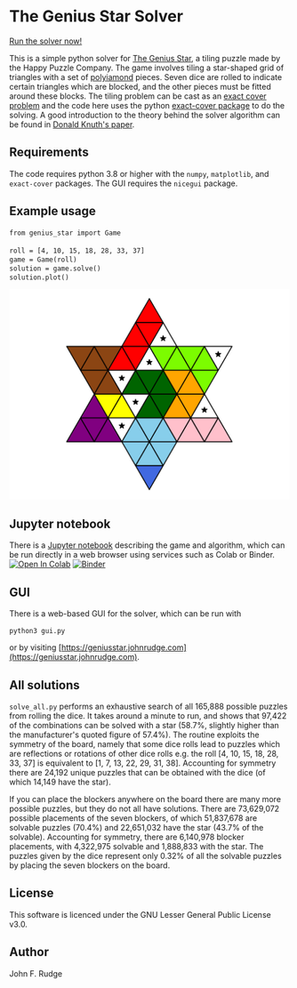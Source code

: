 # The Genius Star Solver

[Run the solver now!](https://geniusstar.johnrudge.com)

This is a simple python solver for [The Genius Star](https://www.happypuzzle.co.uk/word-maths-and-shape-games/the-genius-star), a tiling puzzle made by the Happy Puzzle Company. The game involves tiling a star-shaped grid of triangles with a set of [polyiamond](https://en.wikipedia.org/wiki/Polyiamond) pieces. Seven dice are rolled to indicate certain triangles which are blocked, and the other pieces must be fitted around these blocks. The tiling problem can be cast as an [exact cover problem](https://en.wikipedia.org/wiki/Exact_cover) and the code here uses the python [exact-cover package](https://github.com/jwg4/exact_cover) to do the solving. A good introduction to the theory behind the solver algorithm can be found in [Donald Knuth's paper](https://arxiv.org/abs/cs/0011047v1).

## Requirements

The code requires python 3.8 or higher with the `numpy`, `matplotlib`, and `exact-cover` packages. The GUI requires the `nicegui` package.

## Example usage

```
from genius_star import Game

roll = [4, 10, 15, 18, 28, 33, 37]
game = Game(roll)
solution = game.solve()
solution.plot()
```

![Screenshot](example_solution.svg)

## Jupyter notebook

There is a [Jupyter notebook](description.ipynb) describing the game and algorithm, which can be run directly in a web browser using services such as Colab or Binder. [![Open In Colab](https://colab.research.google.com/assets/colab-badge.svg)](https://colab.research.google.com/drive/1SNbcegEdsjfifolCRRMD0PY8gWDynWIb?usp=sharing)
      [![Binder](https://mybinder.org/badge_logo.svg)](https://mybinder.org/v2/gh/johnrudge/genius_star/HEAD?labpath=description.ipynb)

## GUI

There is a web-based GUI for the solver, which can be run with
```
python3 gui.py
```
or by visiting [https://geniusstar.johnrudge.com](https://geniusstar.johnrudge.com).

## All solutions

`solve_all.py` performs an exhaustive search of all 165,888 possible puzzles from rolling the dice. It takes around a minute to run, and shows that 97,422 of the combinations can be solved with a star (58.7%, slightly higher than the manufacturer's quoted figure of 57.4%). The routine exploits the symmetry of the board, namely that some dice rolls lead to puzzles which are reflections or rotations of other dice rolls e.g. the roll [4, 10, 15, 18, 28, 33, 37] is equivalent to [1, 7, 13, 22, 29, 31, 38]. Accounting for symmetry there are 24,192 unique puzzles that can be obtained with the dice (of which 14,149 have the star).

If you can place the blockers anywhere on the board there are many more possible puzzles, but they do not all have solutions. There are 73,629,072 possible placements of the seven blockers, of which 51,837,678 are solvable puzzles (70.4%) and 22,651,032 have the star (43.7% of the solvable). Accounting for symmetry, there are 6,140,978 blocker placements, with 4,322,975 solvable and 1,888,833 with the star. The puzzles given by the dice represent only 0.32% of all the solvable puzzles by placing the seven blockers on the board.
      
## License

This software is licenced under the GNU Lesser General Public License v3.0.

## Author

John F. Rudge
